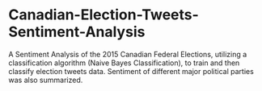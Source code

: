# Canadian-Election-Tweets-Sentiment-Analysis
A Sentiment Analysis of the 2015 Canadian Federal Elections, utilizing a classification algorithm (Naive Bayes Classification), to train and then classify election tweets data. Sentiment of different major political parties was also summarized.
